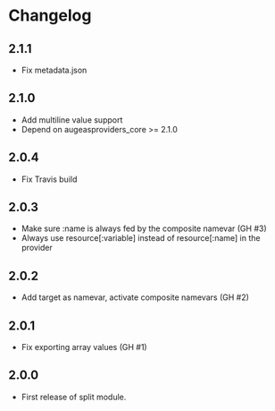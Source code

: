 # Changelog

## 2.1.1

- Fix metadata.json

## 2.1.0

- Add multiline value support
- Depend on augeasproviders_core >= 2.1.0

## 2.0.4

- Fix Travis build

## 2.0.3

- Make sure :name is always fed by the composite namevar (GH #3)
- Always use resource[:variable] instead of resource[:name] in the provider

## 2.0.2

- Add target as namevar, activate composite namevars (GH #2)

## 2.0.1

- Fix exporting array values (GH #1)

## 2.0.0

- First release of split module.
